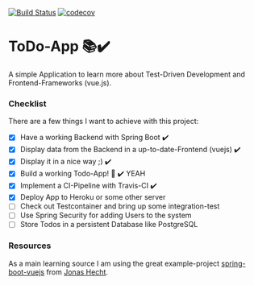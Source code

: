 [![Build Status](https://travis-ci.org/kruemelnerd/TodoApp.svg?branch=master)](https://travis-ci.org/kruemelnerd/TodoApp) [![codecov](https://codecov.io/gh/kruemelnerd/TodoApp/branch/master/graph/badge.svg)](https://codecov.io/gh/kruemelnerd/TodoApp)





# ToDo-App :books::heavy_check_mark:
A simple Application to learn more about Test-Driven Development and Frontend-Frameworks (vue.js).

### Checklist
There are a few things I want to achieve with this project:

- [x] Have a working Backend with Spring Boot :heavy_check_mark:
- [x] Display data from the Backend in a up-to-date-Frontend (vuejs) :heavy_check_mark:
- [x] Display it in a nice way ;) :heavy_check_mark:
- [x] Build a working Todo-App! :gem: :heavy_check_mark: YEAH
- [x] Implement a CI-Pipeline with Travis-CI :heavy_check_mark:
- [x] Deploy App to Heroku or some other server
- [ ] Check out Testcontainer and bring up some integration-test
- [ ] Use Spring Security for adding Users to the system
- [ ] Store Todos in a persistent Database like PostgreSQL

### Resources
As a main learning source I am using the great example-project [spring-boot-vuejs](https://github.com/jonashackt/spring-boot-vuejs ) from [Jonas Hecht](https://github.com/jonashackt).
